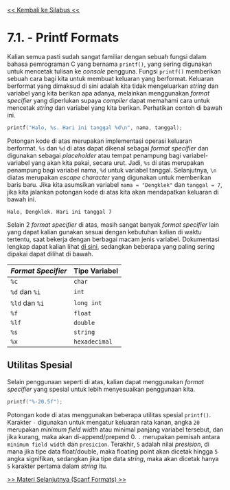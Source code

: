 [<< Kembali ke Silabus <<](../silabus.md)

# 7.1. - Printf Formats

Kalian semua pasti sudah sangat familiar dengan sebuah fungsi dalam bahasa pemrograman C yang bernama `printf()`, yang sering digunakan untuk mencetak tulisan ke _console_ pengguna. Fungsi `printf()` memberikan sebuah cara bagi kita untuk membuat keluaran yang berformat. Keluaran berformat yang dimaksud di sini adalah kita tidak mengeluarkan _string_ dan variabel yang kita berikan apa adanya, melainkan menggunakan _format specifier_ yang diperlukan supaya _compiler_ dapat memahami cara untuk mencetak _string_ dan variabel yang kita berikan. Perhatikan contoh di bawah ini.

```c
printf("Halo, %s. Hari ini tanggal %d\n", nama, tanggal);
```

Potongan kode di atas merupakan implementasi operasi keluaran berformat. `%s` dan `%d` di atas dapat dikenal sebagai _format specifier_ dan digunakan sebagai _placeholder_ atau tempat penampung bagi variabel-variabel yang akan kita pakai, secara urut. Jadi, `%s` di atas merupakan penampung bagi variabel nama, `%d` untuk variabel tanggal. Selanjutnya, `\n` diatas merupakan _escape character_ yang digunakan untuk memberikan baris baru. Jika kita asumsikan variabel `nama = "Dengklek"` dan `tanggal = 7`, jika kita jalankan potongan kode di atas kita akan mendapatkan keluaran di bawah ini.

```
Halo, Dengklek. Hari ini tanggal 7
```

Selain 2 _format specifier_ di atas, masih sangat banyak _format specifier_ lain yang dapat kalian gunakan sesuai dengan kebutuhan kalian di waktu tertentu, saat bekerja dengan berbagai macam jenis variabel. Dokumentasi lengkap dapat kalian lihat [di sini](https://www.tutorialspoint.com/format-specifiers-in-c), sedangkan beberapa yang paling sering dipakai dapat dilihat di bawah.

| _Format Specifier_ | Tipe Variabel |
| ------------------ | ------------- |
| `%c`               | `char`        |
| `%d` dan `%i`      | `int`         |
| `%ld` dan `%i`     | `long int`    |
| `%f`               | `float`       |
| `%lf`              | `double`      |
| `%s`               | `string`      |
| `%x`               | `hexadecimal` |

## Utilitas Spesial

Selain penggunaan seperti di atas, kalian dapat menggunakan _format specifier_ yang spesial untuk lebih menyesuaikan penggunaan kita.

```c
printf("%-20.5f");
```

Potongan kode di atas menggunakan beberapa utilitas spesial `printf()`. Karakter `-` digunakan untuk mengatur keluaran rata kanan, angka `20` merupakan _minimum field width_ atau minimal panjang variabel tersebut, dan jika kurang, maka akan di-append/prepend 0. `.` merupakan pemisah antara `minimum field width` dan `presicion`. Terakhir, `5` adalah nilai _presision_, di mana jika tipe data float/double, maka floating point akan dicetak hingga `5` angka signifikan, sedangkan jika tipe data _string_, maka akan dicetak hanya `5` karakter pertama dalam _string_ itu.

[>> Materi Selanjutnya (Scanf Formats) >>](2-ScanfFormats.md)
